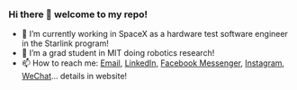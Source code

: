 ### Hi there 👋 welcome to my repo! 

<!--
**gcfc/gcfc** is a ✨ _special_ ✨ repository because its `README.md` (this file) appears on your GitHub profile.

Here are some ideas to get you started:

- 🔭 I’m currently working on ...
- 🌱 I’m currently learning ...
- 👯 I’m looking to collaborate on ...
- 🤔 I’m looking for help with ...
- 💬 Ask me about ...
- 📫 How to reach me: ...
- 😄 Pronouns: ...
- ⚡ Fun fact: ...
-->

- 🔭 I’m currently working in SpaceX as a hardware test software engineer in the Starlink program! 
- 🌱 I’m a grad student in MIT doing robotics research! 
- 📫 How to reach me: [Email](mailto:gcfchen@mit.edu), [LinkedIn](http://www.linkedin.com/in/gcfchen), [Facebook Messenger](http://www.facebook.com/gcfchen314), [Instagram](http://www.instagram.com/curious.ch3n), [WeChat](http://www.gcfc.github.io/img/wechat.jpg)... details in website! 
